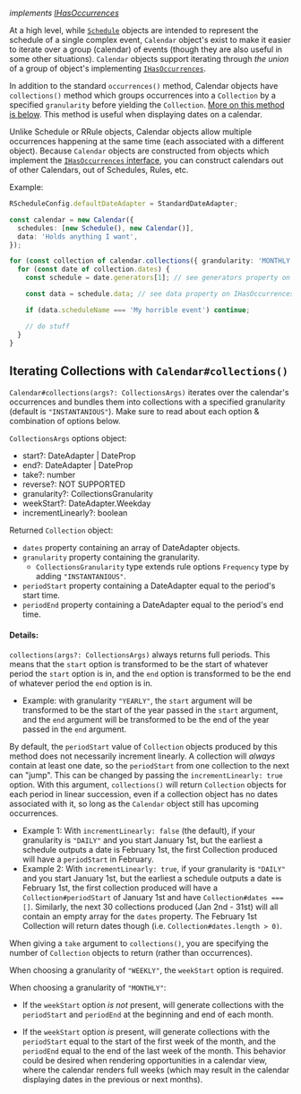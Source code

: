_implements [IHasOccurrences](./README.md#shared-interfaces)_

At a high level, while [`Schedule`](./schedule.md) objects are intended to represent the schedule of a single complex event, `Calendar` object's exist to make it easier to iterate over a group (calendar) of events (though they are also useful in some other situations). `Calendar` objects support iterating through _the union_ of a group of object's implementing [`IHasOccurrences`](./README.md#shared-interfaces).

In addition to the standard `occurrences()` method, Calendar objects have `collections()` method which groups occurrences into a `Collection` by a specified `granularity` before yielding the `Collection`. [More on this method is below](#iterating-collections-with-calendarcollections). This method is useful when displaying dates on a calendar.

Unlike Schedule or RRule objects, Calendar objects allow multiple occurrences happening at the same time (each associated with a different object). Because `Calendar` objects are constructed from objects which implement the [`IHasOccurrences` interface](./README.md#shared-interfaces), you can construct calendars out of other Calendars, out of Schedules, Rules, etc.

Example:

```typescript
RScheduleConfig.defaultDateAdapter = StandardDateAdapter;

const calendar = new Calendar({
  schedules: [new Schedule(), new Calendar()],
  data: 'Holds anything I want',
});

for (const collection of calendar.collections({ grandularity: 'MONTHLY' })) {
  for (const date of collection.dates) {
    const schedule = date.generators[1]; // see generators property on IDateAdapter

    const data = schedule.data; // see data property on IHasOccurrences

    if (data.scheduleName === 'My horrible event') continue;

    // do stuff
  }
}
```

## Iterating Collections with `Calendar#collections()`

`Calendar#collections(args?: CollectionsArgs)` iterates over the calendar's occurrences and bundles them into collections with a specified granularity (default is `"INSTANTANIOUS"`). Make sure to read about each option & combination of options below.

`CollectionsArgs` options object:

- start?: DateAdapter | DateProp
- end?: DateAdapter | DateProp
- take?: number
- reverse?: NOT SUPPORTED
- granularity?: CollectionsGranularity
- weekStart?: DateAdapter.Weekday
- incrementLinearly?: boolean

Returned `Collection` object:

- `dates` property containing an array of DateAdapter objects.
- `granularity` property containing the granularity.
  - `CollectionsGranularity` type extends rule options `Frequency` type by adding
    `"INSTANTANIOUS"`.
- `periodStart` property containing a DateAdapter equal to the period's
  start time.
- `periodEnd` property containing a DateAdapter equal to the period's
  end time.

#### Details:

`collections(args?: CollectionsArgs)` always returns full periods. This means that the `start` option is transformed to be the start of whatever period the `start` option is in, and the `end` option is transformed to be the end of whatever period the `end` option is in.

- Example: with granularity `"YEARLY"`, the `start` argument will be transformed to be the start of the year passed in the `start` argument, and the `end` argument will be transformed to be the end of the year passed in the `end` argument.

By default, the `periodStart` value of `Collection` objects produced by this method does not necessarily increment linearly. A collection will _always_ contain at least one date, so the `periodStart` from one collection to the next can "jump". This can be changed by passing the `incrementLinearly: true` option. With this argument, `collections()` will return `Collection` objects for each period in linear succession, even if a collection object has no dates associated with it, so long as the `Calendar` object still has upcoming occurrences.

- Example 1: With `incrementLinearly: false` (the default), if your granularity is `"DAILY"` and you start January 1st, but the earliest a schedule outputs a date is February 1st, the first Collection produced will have a `periodStart` in February.
- Example 2: With `incrementLinearly: true`, if your granularity is `"DAILY"` and you start January 1st, but the earliest a schedule outputs a date is February 1st, the first collection produced will have a `Collection#periodStart` of January 1st and have `Collection#dates === []`. Similarly, the next 30 collections produced (Jan 2nd - 31st) will all contain an empty array for the `dates` property. The February 1st Collection will return dates though (i.e. `Collection#dates.length > 0)`.

When giving a `take` argument to `collections()`, you are specifying the number of `Collection` objects to return (rather than occurrences).

When choosing a granularity of `"WEEKLY"`, the `weekStart` option is required.

When choosing a granularity of `"MONTHLY"`:

- If the `weekStart` option _is not_ present, will generate collections with
  the `periodStart` and `periodEnd` at the beginning and end of each month.

- If the `weekStart` option _is_ present, will generate collections with the `periodStart` equal to the start of the first week of the month, and the `periodEnd` equal to the end of the last week of the month. This behavior could be desired when rendering opportunities in a calendar view, where the calendar renders full weeks (which may result in the calendar displaying dates in the previous or next months).
